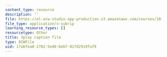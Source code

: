 ```yaml
---
content_type: resource
description: ''
file: https://ol-ocw-studio-app-production.s3.amazonaws.com/courses/18-086-mathematical-methods-for-engineers-ii-spring-2006/17a6fea027825e40beb781fd2919faf9_gv-AB35V2k8.vtt
file_type: application/x-subrip
learning_resource_types: []
resourcetype: Other
title: 3play caption file
type: OCWFile
uid: 17a6fea0-2782-5e40-beb7-81fd2919faf9
---
```

